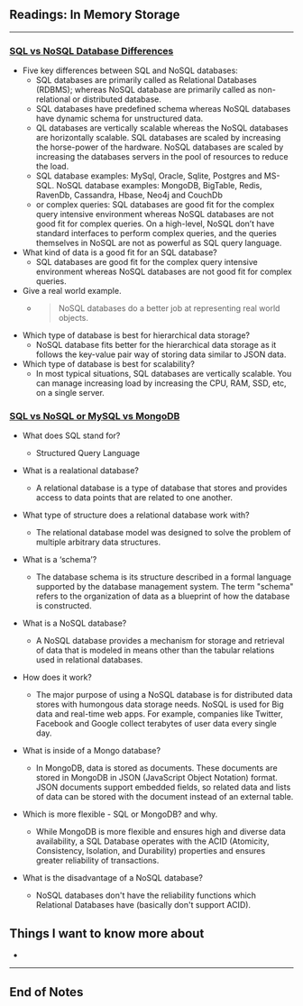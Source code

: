 ## Readings: In Memory Storage
***
### [SQL vs NoSQL Database Differences](https://www.thegeekstuff.com/2014/01/sql-vs-nosql-db/?utm_source=tuicool)
- Five key differences between SQL and NoSQL databases:
  * SQL databases are primarily called as Relational Databases (RDBMS); whereas NoSQL database are primarily called as non-relational or distributed database.
  * SQL databases have predefined schema whereas NoSQL databases have dynamic schema for unstructured data.
  * QL databases are vertically scalable whereas the NoSQL databases are horizontally scalable. SQL databases are scaled by increasing the horse-power of the hardware. NoSQL databases are scaled by increasing the databases servers in the pool of resources to reduce the load.
  * SQL database examples: MySql, Oracle, Sqlite, Postgres and MS-SQL. NoSQL database examples: MongoDB, BigTable, Redis, RavenDb, Cassandra, Hbase, Neo4j and CouchDb
  * or complex queries: SQL databases are good fit for the complex query intensive environment whereas NoSQL databases are not good fit for complex queries. On a high-level, NoSQL don’t have standard interfaces to perform complex queries, and the queries themselves in NoSQL are not as powerful as SQL query language.
- What kind of data is a good fit for an SQL database?
  * SQL databases are good fit for the complex query intensive environment whereas NoSQL databases are not good fit for complex queries.
- Give a real world example.
  * > NoSQL databases do a better job at representing real world objects.
- Which type of database is best for hierarchical data storage?
  * NoSQL database fits better for the hierarchical data storage as it follows the key-value pair way of storing data similar to JSON data.
- Which type of database is best for scalability?
  *  In most typical situations, SQL databases are vertically scalable. You can manage increasing load by increasing the CPU, RAM, SSD, etc, on a single server.

### [SQL vs NoSQL or MySQL vs MongoDB](https://www.youtube.com/watch?v=ZS_kXvOeQ5Y)



- What does SQL stand for?
  * Structured Query Language
- What is a realational database?
  * A relational database is a type of database that stores and provides access to data points that are related to one another.
- What type of structure does a relational database work with?
  * The relational database model was designed to solve the problem of multiple arbitrary data structures.
- What is a ‘schema’?
  * The database schema is its structure described in a formal language supported by the database management system. The term "schema" refers to the organization of data as a blueprint of how the database is constructed.
- What is a NoSQL database?
  * A NoSQL database provides a mechanism for storage and retrieval of data that is modeled in means other than the tabular relations used in relational databases.
- How does it work?
  * The major purpose of using a NoSQL database is for distributed data stores with humongous data storage needs. NoSQL is used for Big data and real-time web apps. For example, companies like Twitter, Facebook and Google collect terabytes of user data every single day.

- What is inside of a Mongo database?
  * In MongoDB, data is stored as documents. These documents are stored in MongoDB in JSON (JavaScript Object Notation) format. JSON documents support embedded fields, so related data and lists of data can be stored with the document instead of an external table.

- Which is more flexible - SQL or MongoDB? and why.
  * While MongoDB is more flexible and ensures high and diverse data availability, a SQL Database operates with the ACID (Atomicity, Consistency, Isolation, and Durability) properties and ensures greater reliability of transactions.
- What is the disadvantage of a NoSQL database?
  * NoSQL databases don't have the reliability functions which Relational Databases have (basically don't support ACID).
## Things I want to know more about
- 
***
 ## End of Notes

